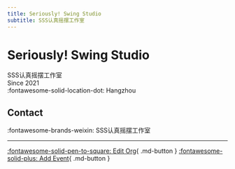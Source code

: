 ```yaml
---
title: Seriously! Swing Studio
subtitle: SSS认真摇摆工作室
---
```


# Seriously! Swing Studio

SSS认真摇摆工作室  
Since 2021  
:fontawesome-solid-location-dot: Hangzhou  


## Contact

:fontawesome-brands-weixin: SSS认真摇摆工作室  

---

[:fontawesome-solid-pen-to-square: Edit Org](https://github.com/swingdance/orgs/issues/new?assignees=&labels=update+org&projects=&template=03-update_entity.yml&title=Update%20Org%3A%20zh_CN%20%E2%80%A2%20Seriously%21%20Swing%20Studio&region=zh_CN&id=seriously-swing-studio&name=Seriously%21%20Swing%20Studio){ .md-button } [:fontawesome-solid-plus: Add Event](https://github.com/swingdance/events/issues/new?assignees=&labels=add+event&projects=&template=02-add_entity.yml&title=Add%20Event%3A%20zh_CN%20%E2%80%A2%20%3CName%3E&region=zh_CN&province=Zhejiang&city=Hangzhou&org_id=seriously-swing-studio){ .md-button }
